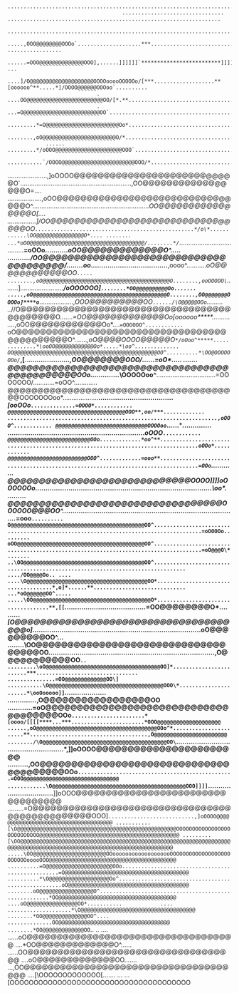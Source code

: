                                         ...........................................................................................................
                                        ................................        ...................................................................
                                        ...........................................................................................................
                                        .....,OOO@@@@@@@@OOOo`....................***............................................ .................
                                    ......=OOO@@@@@@@@@@@@@@OOO],......]]]]]]`*************************]]]]`*..............]]oOO]]]]........... ...
                                    ....]/O@@@@@@@@@@@@@@@@@@@@OOOOooooOOOOOo/[***...................**[oooooo^**.....*]/OOOO@@@@@@OOOoo`..........
                                .  ....OO@@@@@@@@@@@@@@@@@@@@@@@@OO/[*.**..................................******]]/OOOO@@@@@@@@@@@@@@@OO\.........
                                .  ...=O@@@@@@@@@@@@@@@@@@@@@@@@OO`.............................................*,ooO@@@@@@@@@@@@@@@@@@@@OO\.......
                            .........*=O@@@@@@@@@@@@@@@@@@@@@@@Oo*.................................................,oO@@@@@@@@@@@@@@@@@@@@OO^......
                            ........,oO@@@@@@@@@@@@@@@@@@@@@@@O/*...................................................*\OO@@@@@@@@@@@@@@@@@@@OO`.....
                ...... .........*/oOOO@@@@@@@@@@@@@@@@@@@@@OOO`.......................................................*\O@@@@@@@@@@@@@@@@@@@OO*....
                ...........`/OOOO@@@@@@@@@@@@@@@@@@@@@@@OOO/*...........................................................\OO@@@@@@@@@@@@@@@@@@O,....
......................,]oOOOO@@@@@@@@@@@@@@@@@@@@@@@@@@@O\`..............................................................,OO@@@@@@@@@@@@@@@@@O=....
...................,oOO@@@@@@@@@@@@@@@@@@@@@@@@@@@@@@@@O^.................................................................*OO@@@@@@@@@@@@@@@@O[....
................]/OO@@@@@@@@@@@@@@@@@@@@@@@@@@@@@@@@@OO`..................................................*/o\*............\OO@@@@@@@@@@@@@@@O*....
........  ...*oOO@@@@@@@@@@@@@@@@@@@@@@@@@@@@@@@@@@@@/........*/`*......................................**=oOOo\...........*oOO@@@@@@@@@@@@@O^.....
.........../OO@@@@@@@@@@@@@@@@@@@@@@@@@@@@@@@@@@@@@@/........**oo***.....................................**,oooo^...........*oO@@@@@@@@@@@@OO`.....
........,oO@@@@@@@@@@@@@@@@@@@@@@@@@@@@@@@@@@@@@@@@O........,ooOOOOO\`........*]*........................**/oOOOOOO]`........*OO@@@@@@@@@@Oo.......
.....,oO@@@@@@@@@@@@@@@@@@@@@@@@@@@@@@@@@@@@@@@@@@O........,OO@@@@@@@OOOOo]****o`***.............*......,OOO@@@@@@@@@OO`....../\O@@@@@OOo`.........
..*//O@@@@@@@@@@@@@@@@@@@@@@@@@@@@@@@@@@@@@@@@@@@O.......*=OO@@@@@@@@@@@@@Oo[oooooo*****..............*,oOO@@@@@@@@@@@@Oo*....`=OOOOOO^............
`oO@@@@@@@@@@@@@@@@@@@@@@@@@@@@@@@@@@@@@@@@@@@@@O^.......*,oO@@@@OOOO@@@@@O`*/oOoo^*****..............*\ooOO@@@@@@@@@@@@Oo*.....*\oo^..............
OO@@@@@@@@@@@@@@@@@@@@@@@@@@@@@@@@@@@@@@@@@@@@@OO^..........*\OO@OOOOOOOo/`***,[**..**.................*...,OO@@@@@@@OOO/*......*=oO\*..... .......
@@@@@@@@@@@@@@@@@@@@@@@@@@@@@@@@@@@@@@@@@@@@@@OOo..............*\OOOOOoo^**.................................=OOOOOOO/............=oOO^.............
@@@@@@@@@@@@@@@@@@@@@@@@@@@@@@@@@@@@@@@OOOOOOOoo*....................**....................................*[ooOOo`..............=OOOO*............
@@@@@@@@@@@@@@@@@@@@@@@@@@@@@@@@@@@@@OOO**,oo/***............. ..................................................................,oOOO^............
@@@@@@@@@@@@@@@@@@@@@@@@@@@@@OOOOoo`*......*****.............. ..................................................................*oOOO`............
@@@@@@@@@@@@@@@@@@@@@@@@@@OOo.............*oo^**..................................................................................oOOo*............
@@@@@@@@@@@@@@@@@@@@@@@@@OOO^.............=ooo**..................................................................................=OOo`............
@@@@@@@@@@@@@@@@@@@@@@@@@@@@@OOOO\]]]]oOOOOOOo.....................................................................................\oo\*. .........
@@@@@@@@@@@@@@@@@@@@@@@@@@@@@@@@@@OOOOOO@@@OO^.....................................................................................*=ooo`..........
O@@@@@@@@@@@@@@@@@@@@@@@@@@@@@@@@@@@@@@@@@@OO^.....................................................................................=oOOOOo.........
oOO@@@@@@@@@@@@@@@@@@@@@@@@@@@@@@@@@@@@@@@@OO^.....................................................................................=oO@@@O\*.......
..\OO@@@@@@@@@@@@@@@@@@@@@@@@@@@@@@@@@@@@@@OO^................................................................................ ..../OO@@@@Oo.. ....
....\O@@@@@@@@@@@@@@@@@@@@@@@@@@@@@@@@@@@@@@OO*.....................................*,o]*......**............................. ...*oO@@@@@@OO^.....
.....\OO@@@@@@@@@@@@@@@@@@@@@@@@@@@@@@@@@@@@@O*....................................**,[[`*......*.................................=OO@@@@@@@@O*....
......*[O@@@@@@@@@@@@@@@@@@@@@@@@@@@@@@@@@@@@@o]*.................................................................................oO@@@@@@@@@OO^...
........\OO@@@@@@@@@@@@@@@@@@@@@@@@@@@@@@@@@@@OO\................................................................................,O@@@@@@@@@@@OO`..
.........\oO@@@@@@@@@@@@@@@@@@@@@@@@@@@@@@@@@@@@OO]*........................***................................ ...............=OO@@@@@@@@@@@@@OO\]
...........\O@@@@@@@@@@@@@@@@@@@@@@@@@@@@@@@@@@@@OOO\*......................*\ooOooooo]]`*.................... ..............*,O@@@@@@@@@@@@@@@@@OO
............=oO@@@@@@@@@@@@@@@@@@@@@@@@@@@@@@@@@@@@@OOo`.......................*[oooo/[[[[****...***.......................*OOO@@@@@@@@@@@@@@@@@@@@
        ......,oO@@@@@@@@@@@@@@@@@@@@@@@@@@@@@@@@@@@@@@OOo^*.......................**.....................................,O@@@@@@@@@@@@@@@@@@@@@@@
        ......../\O@@@@@@@@@@@@@@@@@@@@@@@@@@@@@@@@@@@@@@@OO\`.....................................................*,]]oOOOO@@@@@@@@@@@@@@@@@@@@@@@
        ..........,OO@@@@@@@@@@@@@@@@@@@@@@@@@@@@@@@@@@@@@@@OOo`.................................................=OOO@@@@@@@@@@@@@@@@@@@@@@@@@@@@@@
        ............\O@@@@@@@@@@@@@@@@@@@@@@@@@@@@@@@@@@@@@@@@@@OOO]]]]`.................................**]]oOOO@@@@@@@@@@@@@@@@@@@@@@@@@@@@@@@@@@
            .........=O@@@@@@@@@@@@@@@@@@@@@@@@@@@@@@@@@@@@@@@@@@@@@@@OOO\]`...........................,]oOOOO@@@@@@@@@@@@@@@@@@@@@@@@@@@@@@@@@@@@@
            ...........[\O@@@@@@@@@@@@@@@@@@@@@@@@@@@@@@@@@@@@@@@@@@@@@@@@@@OOOOOOOOOOOOOOOOOOOOOOOOOOO@@@@@@@@@@@@@@@@@@@@@@@@@@@@@@@@@@@@@@@@@@@@
                .........[\OO@@@@@@@@@@@@@@@@@@@@@@@@@@@@@@@@@@@@@@@@@@@@@@@@@@@@@@@@@@@@@@@@@@@@@@@@@@@@@@@@@@@@@@@@@@@@@@@@@@@@@@@@@@@@@@@@@@@@@@
                        .....\OO@@@@@@@@@@@@@@@@@@@@@@@OOooooooooooooooooooOOOOOOOOOOOOOOOOOOOOOOOOOooooOOO@@@@@@@@@@@@@@@@@@@@@@@@@@@@@@@@@@@@@@@@
                    ..........=O@@@@@@@@@@@@@@@@@@@@@OOo..................................................=O@@@@@@@@@@@@@@@@@@@@@@@@@@@@@@@@@@@@@@@
                    ..........*\O@@@@@@@@@@@@@@@@@@@Oo^....................................................oO@@@@@@@@@@@@@@@@@@@@@@@@@@@@@@@@@@@@@@
                        ........oO@@@@@@@@@@@@@@@@@O^......................................................*OO@@@@@@@@@@@@@@@@@@@@@@@@@@@@@@@@@@@@@
                            ....oO@@@@@@@@@@@@@@@@OO*...........            ....        ....................*\O@@@@@@@@@@@@@@@@@@@@@@@@@@@@@@@@@@@@
                        ........*OO@@@@@@@@@@@@@@OO^....                                        ..............OO@@@@@@@@@@@@@@@@@@@@@@@@@@@@@@@@@@@
                        ........*OO@@@@@@@@@@@@@OO`.. ..                                        ....    ......oO@@@@@@@@@@@@@@@@@@@@@@@@@@@@@@@@@@@
                            ....*OO@@@@@@@@@@@@@O^......                                                ......OO@@@@@@@@@@@@@@@@@@@@@@@@@@@@@@@@@@@
                            ....oO@@@@@@@@@@@@@OO.......                                                ...,OO@@@@@@@@@@@@@@@@@@@@@@@@@@@@@@@@@@@@@
                            ....[\OOOOOOOOOOOOO[....... ...                                             ...[OOOOOOOOOOOOOOOOOOOOOOOOOOOOOOOOOOOOOO
